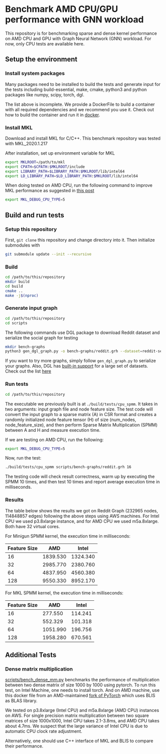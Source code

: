 Benchmark AMD CPU/GPU performance with GNN workload
===============================
This repository is for benchmarking sparse and dense kernel performance on AMD
CPU and GPU with Graph Neural Network (GNN) workload. For now, only CPU tests
are available here.


Setup the environment
---------------------

### Install system packages
Many packages need to be installed to build the tests and generate input for
the tests including build-essential, make, cmake, python3
and python packages like numpy, scipy, torch, dgl.

The list above is incomplete. We provide a DockerFile to build a container with
all required dependencies and we recommend you use it. Check out how to build
the container and run it in [docker](./docker).

### Install MKL
Download and install MKL for C/C++. This benchmark repository was tested with MKL\_2020.1.217

After installation, set up environment variable for MKL
```bash
export MKLROOT=/path/to/mkl
export CPATH=$CPATH:$MKLROOT/include
export LIBRARY_PATH=$LIBRARY_PATH:$MKLROOT/lib/intel64
export LD_LIBRARY_PATH=$LD_LIBRARY_PATH:$MKLROOT/lib/intel64
```

When doing tested on AMD CPU, run the following command to improve MKL
performance as suggested in [this
post](https://www.pugetsystems.com/labs/hpc/How-To-Use-MKL-with-AMD-Ryzen-and-Threadripper-CPU-s-Effectively-for-Python-Numpy-And-Other-Applications-1637/)
```bash
export MKL_DEBUG_CPU_TYPE=5
```

Build and run tests
-----------
### Setup this repository

First, `git clone` this repository and change directory into it. Then initialize submodules with 
```bash
git submodule update --init --recursive
```

### Build
```bash
cd /path/to/this/repository
mkdir build
cd build
cmake ..
make -j$(nproc)
```

### Generate input graph
```bash
cd /path/to/this/repository
cd scripts
```

The following commands use DGL package to download Reddit dataset and serialize the social graph for testing
```bash
mkdir bench-graphs
python3 gen_dgl_graph.py -o bench-graphs/reddit.grh --dataset=reddit-self-loop
```

If you want to try more graphs, simply follow `gen_dgl_graph.py` to serialize
your graphs. Also, DGL has [built-in
support](https://docs.dgl.ai/api/python/data.html#dataset-classes) for a large
set of datasets. Check out the list
[here](https://docs.dgl.ai/en/latest/features/dataset.html)

### Run tests
```bash
cd /path/to/this/repository
```
The executable we previously built is at `./build/tests/cpu_spmm`. It takes in
two arguments: input graph file and node feature size. The test code will
convert the input graph to a sparse matrix (A) in CSR format and creates a randomly
initialized node feature tensor (H) of size (num\_nodes, node\_feature\_size), and then
perform Sparse Matrix Multiplication (SPMM) between A and H and measure execution time.

If we are testing on AMD CPU, run the following:
```bash
export MKL_DEBUG_CPU_TYPE=5
```

Now, run the test:
```bash
./build/tests/cpu_spmm scripts/bench-graphs/reddit.grh 16
```

The testing code will check result correctness, warm up by executing the SPMM
10 times, and then test 10 times and report average execution time in
milliseconds.

### Results
The table below shows the results we got on Reddit Graph (232965 nodes,
114848857 edges) following the above steps using AWS machines. For Intel CPU we
used p3.8xlarge instance, and for AMD CPU we used m5a.8xlarge. Both have 32
virtual cores.

For Minigun SPMM kernel, the execution time in milliseconds:

| Feature Size | AMD      | Intel    |
|--------------|----------|----------|
| 16           | 1839.530 | 1324.340 |
| 32           | 2985.770 | 2380.760 |
| 64           | 4837.950 | 4560.380 |
| 128          | 9550.330 | 8952.170 |

For MKL SPMM kernel, the execution time in milliseconds:

| Feature Size | AMD      | Intel   |
|--------------|----------|---------|
| 16           | 277.550  | 114.241 |
| 32           | 552.329  | 101.318 |
| 64           | 1051.990 | 196.756 |
| 128          | 1958.280 | 670.561 |


Additional Tests
-----------------
### Dense matrix multiplication
[scripts/bench\_dense\_mm.py](./scripts/bench_dense_mm.py) benchmarks the
performance of multiplication between two dense matrix of size 1000 by 1000
using pytorch. To run this test, on Intel Machine, one needs to install torch.
And on AMD machine, use this docker file from an AMD-maintained [fork of
PyTorch](https://github.com/ROCmSoftwarePlatform/pytorch/blob/master/docker/pytorch/cpu-only/Dockerfile)
which uses BLIS as BLAS library.

We tested on p3.8xlarge (Intel CPU) and m5a.8xlarge (AMD CPU) instances on AWS.
For single precision matrix multiplication between two square matrices of size
1000x1000, Intel CPU takes 2.1-3.8ms, and AMD CPU takes about 4.7ms. We suspect
that the large variance of Intel CPU is due to automatic CPU clock rate
adjustment.

Alternatively, one should use C++ interface of MKL and BLIS to compare their
performance.
